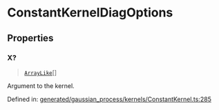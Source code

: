 # ConstantKernelDiagOptions

## Properties

### X?

> [`ArrayLike`](../types/ArrayLike.md)[]

Argument to the kernel.

Defined in:  [generated/gaussian\_process/kernels/ConstantKernel.ts:285](https://github.com/transitive-bullshit/scikit-learn-ts/blob/122b3c0/packages/sklearn/src/generated/gaussian_process/kernels/ConstantKernel.ts#L285)
